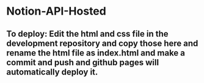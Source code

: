 # Notion-API-Hosted

## To deploy: Edit the html and css file in the development repository and copy those here and rename the html file as index.html and make a commit and push and github pages will automatically deploy it.